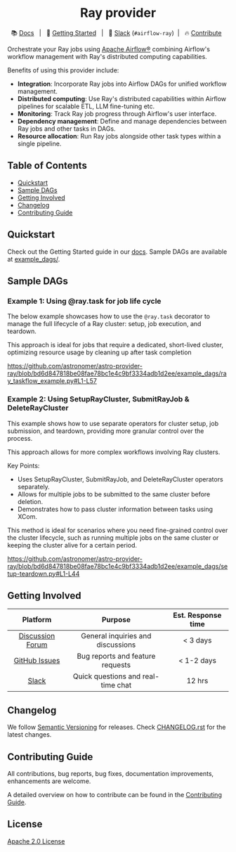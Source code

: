 <h1 align="center">
  Ray provider
</h1>

<div align="center">

:books: [Docs](https://astronomer.github.io/astro-provider-ray/) &nbsp; | &nbsp; :rocket: [Getting Started](https://astronomer.github.io/astro-provider-ray/getting_started/setup.html) &nbsp; | &nbsp; :speech_balloon: [Slack](https://join.slack.com/t/apache-airflow/shared_invite/zt-2nsw28cw1-Lw4qCS0fgme4UI_vWRrwEQ) (``#airflow-ray``)&nbsp; | &nbsp; :fire: [Contribute](https://astronomer.github.io/astro-provider-ray/CONTRIBUTING.html) &nbsp;

</div>

Orchestrate your Ray jobs using [Apache Airflow®](https://airflow.apache.org/) combining Airflow's workflow management with Ray's distributed computing capabilities.

Benefits of using this provider include:
- **Integration**: Incorporate Ray jobs into Airflow DAGs for unified workflow management.
- **Distributed computing**: Use Ray's distributed capabilities within Airflow pipelines for scalable ETL, LLM fine-tuning etc.
- **Monitoring**: Track Ray job progress through Airflow's user interface.
- **Dependency management**: Define and manage dependencies between Ray jobs and other tasks in DAGs.
- **Resource allocation**: Run Ray jobs alongside other task types within a single pipeline.


## Table of Contents
- [Quickstart](#quickstart)
- [Sample DAGs](#sample-dags)
- [Getting Involved](#getting-involved)
- [Changelog](#changelog)
- [Contributing Guide](#contributing-guide)

## Quickstart
Check out the Getting Started guide in our [docs](https://astronomer.github.io/astro-provider-ray/getting_started/setup.html). Sample DAGs are available at [example_dags/](https://github.com/astronomer/astro-provider-ray/tree/main/example_dags).

## Sample DAGs

### Example 1: Using @ray.task for job life cycle
The below example showcases how to use the ``@ray.task`` decorator to manage the full lifecycle of a Ray cluster: setup, job execution, and teardown.

This approach is ideal for jobs that require a dedicated, short-lived cluster, optimizing resource usage by cleaning up after task completion

https://github.com/astronomer/astro-provider-ray/blob/bd6d847818be08fae78bc1e4c9bf3334adb1d2ee/example_dags/ray_taskflow_example.py#L1-L57

### Example 2: Using SetupRayCluster, SubmitRayJob & DeleteRayCluster
This example shows how to use separate operators for cluster setup, job submission, and teardown, providing more granular control over the process.

This approach allows for more complex workflows involving Ray clusters.

Key Points:

- Uses SetupRayCluster, SubmitRayJob, and DeleteRayCluster operators separately.
- Allows for multiple jobs to be submitted to the same cluster before deletion.
- Demonstrates how to pass cluster information between tasks using XCom.

This method is ideal for scenarios where you need fine-grained control over the cluster lifecycle, such as running multiple jobs on the same cluster or keeping the cluster alive for a certain period.

https://github.com/astronomer/astro-provider-ray/blob/bd6d847818be08fae78bc1e4c9bf3334adb1d2ee/example_dags/setup-teardown.py#L1-L44

## Getting Involved

| Platform | Purpose | Est. Response time |
|:---:|:---:|:---:|
| [Discussion Forum](https://github.com/astronomer/astro-provider-ray/discussions) | General inquiries and discussions | < 3 days |
| [GitHub Issues](https://github.com/astronomer/astro-provider-ray/issues) | Bug reports and feature requests | < 1-2 days |
| [Slack](https://join.slack.com/t/apache-airflow/shared_invite/zt-2nsw28cw1-Lw4qCS0fgme4UI_vWRrwEQ) | Quick questions and real-time chat | 12 hrs |

## Changelog
We follow [Semantic Versioning](https://semver.org/) for releases. Check [CHANGELOG.rst](https://github.com/astronomer/astro-provider-ray/blob/main/CHANGELOG.rst) for the latest changes.

## Contributing Guide
All contributions, bug reports, bug fixes, documentation improvements, enhancements are welcome.

A detailed overview on how to contribute can be found in the [Contributing Guide](https://github.com/astronomer/astro-provider-ray/blob/main/docs/CONTRIBUTING.rst).

## License
[Apache 2.0 License](https://github.com/astronomer/astro-provider-ray/blob/main/LICENSE)
